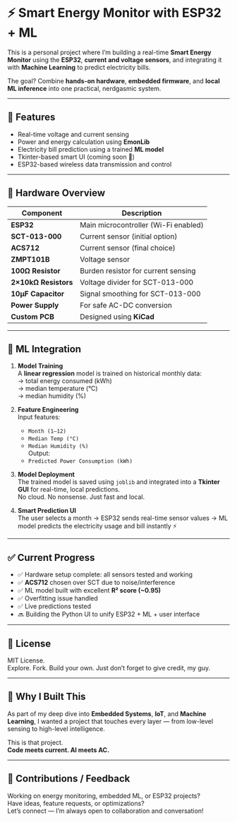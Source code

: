 # ⚡ Smart Energy Monitor with ESP32 + ML

This is a personal project where I’m building a real-time **Smart Energy Monitor** using the **ESP32**, **current and voltage sensors**, and integrating it with **Machine Learning** to predict electricity bills.  

The goal? Combine **hands-on hardware**, **embedded firmware**, and **local ML inference** into one practical, nerdgasmic system.

---

## 🚀 Features

- Real-time voltage and current sensing  
- Power and energy calculation using **EmonLib**  
- Electricity bill prediction using a trained **ML model**  
- Tkinter-based smart UI (coming soon 👀)  
- ESP32-based wireless data transmission and control

---

## 🔩 Hardware Overview

| Component           | Description                              |
|---------------------|------------------------------------------|
| **ESP32**           | Main microcontroller (Wi-Fi enabled)     |
| **SCT-013-000**     | Current sensor (initial option)          |
| **ACS712**          | Current sensor (final choice)            |
| **ZMPT101B**        | Voltage sensor                           |
| **100Ω Resistor**   | Burden resistor for current sensing      |
| **2×10kΩ Resistors**| Voltage divider for SCT-013-000          |
| **10μF Capacitor**  | Signal smoothing for SCT-013-000         |
| **Power Supply**    | For safe AC-DC conversion                |
| **Custom PCB**      | Designed using **KiCad**                 |

---

## 🧠 ML Integration

1. **Model Training**  
   A **linear regression** model is trained on historical monthly data:  
   → total energy consumed (kWh)  
   → median temperature (°C)  
   → median humidity (%)

2. **Feature Engineering**  
   Input features:  
   - `Month (1–12)`  
   - `Median Temp (°C)`  
   - `Median Humidity (%)`  
   Output:  
   - `Predicted Power Consumption (kWh)`

3. **Model Deployment**  
   The trained model is saved using `joblib` and integrated into a **Tkinter GUI** for real-time, local predictions.  
   No cloud. No nonsense. Just fast and local.

4. **Smart Prediction UI**  
   The user selects a month → ESP32 sends real-time sensor values → ML model predicts the electricity usage and bill instantly ⚡

---

## ✅ Current Progress

- ✅ Hardware setup complete: all sensors tested and working  
- ✅ **ACS712** chosen over SCT due to noise/interference  
- ✅ ML model built with excellent **R² score (~0.95)**  
- ✅ Overfitting issue handled  
- ✅ Live predictions tested  
- 🔜 Building the Python UI to unify ESP32 + ML + user interface

---

## 📜 License

MIT License.  
Explore. Fork. Build your own. Just don’t forget to give credit, my guy.

---

## 🤔 Why I Built This

As part of my deep dive into **Embedded Systems**, **IoT**, and **Machine Learning**, I wanted a project that touches every layer — from low-level sensing to high-level intelligence.

This is that project.  
**Code meets current. AI meets AC.**

---

## 💬 Contributions / Feedback

Working on energy monitoring, embedded ML, or ESP32 projects?  
Have ideas, feature requests, or optimizations?  
Let’s connect — I’m always open to collaboration and conversation!
